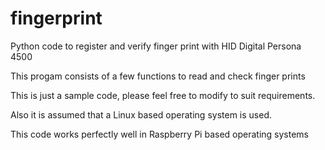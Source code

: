 # fingerprint
Python code to register and verify finger print with HID Digital Persona 4500 

This progam consists of a few functions to read and check finger prints

This is just a sample code, please feel free to modify to suit requirements.

Also it is assumed that a Linux based operating system is used. 

This code works perfectly well in Raspberry Pi based operating systems
